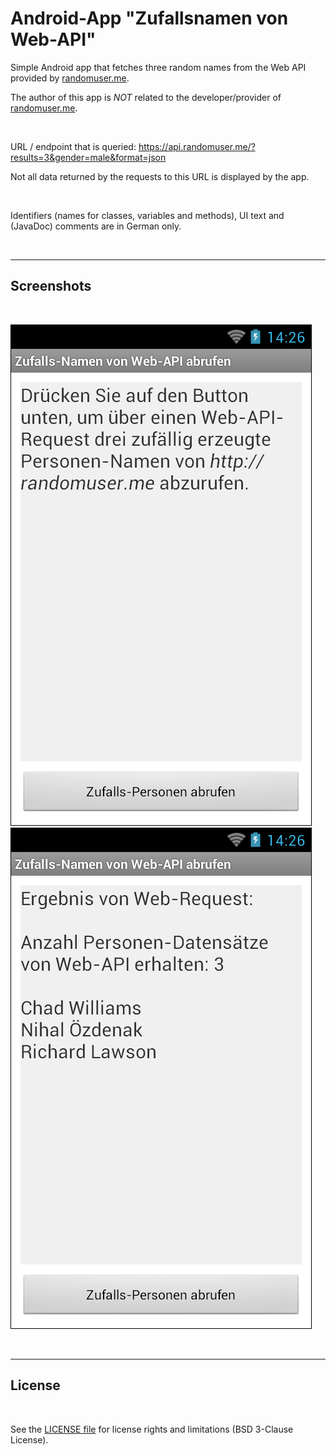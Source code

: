 # Android-App "Zufallsnamen von Web-API" #

Simple Android app that fetches three random names from the Web API provided by [randomuser.me](https://randomuser.me/).

The author of this app is *NOT* related to the developer/provider of [randomuser.me](https://randomuser.me/).

<br>

URL / endpoint that is queried: https://api.randomuser.me/?results=3&gender=male&format=json

Not all data returned by the requests to this URL is displayed by the app.

<br>

Identifiers (names for classes, variables and methods), UI text and (JavaDoc) comments are in German only.

<br>

----

## Screenshots ##

<br>

![Screenshot 1](screenshot_1.png)  ![Screenshot 2](screenshot_2.png)

<br>

----

## License ##

<br>

See the [LICENSE file](LICENSE.md) for license rights and limitations (BSD 3-Clause License).

<br>